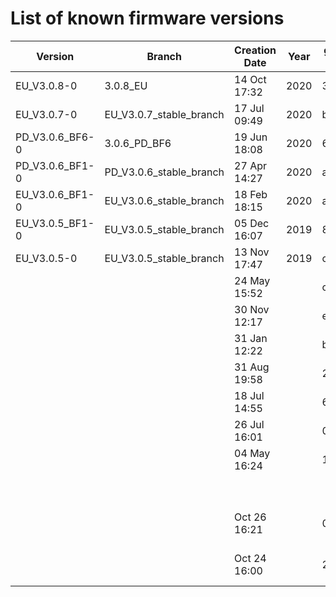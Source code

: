 # List of known firmware versions

|Version|Branch|Creation Date|Year|git short hash|Comments|hash|
|-|-|-|-|-|-|-|
|EU_V3.0.8-0|3.0.8_EU|14 Oct 17:32|2020|33d4f3a||f2ee433e0630a5624324277d763ce3c7aea1630a9a07a4b9817f09550f25fe56|
|EU_V3.0.7-0|EU_V3.0.7_stable_branch|17 Jul 09:49|2020|ba7a7b5||14ae54febb0f08cc055e64a0ca29243fa5ce51b5d7f9ce2aab3a5671d276be3b|
|PD_V3.0.6_BF6-0|3.0.6_PD_BF6|19 Jun 18:08|2020|6fee560||be2918f9ab17f813c7c6aef553c929ae89d48f4621f5db1843851af4aa8a8ddb|
|PD_V3.0.6_BF1-0|PD_V3.0.6_stable_branch|27 Apr 14:27|2020|af9d2fb||fd781d30e9cae3f5ea562e2752b491b59f1e18fa3694bfb148a59698ee08bef7|
|EU_V3.0.6_BF1-0|EU_V3.0.6_stable_branch|18 Feb 18:15|2020|aa22b62||11fa3b8273b7e0d987115fa6bc6001a1af1cc9435b3038811246b2006ceee98f|
|EU_V3.0.5_BF1-0|EU_V3.0.5_stable_branch|05 Dec 16:07|2019|880c667||be16f7e3107f1e47a106a8cb0c28e43ffa7cde01ee909a5a22e4cebfa4fa99c5|
|EU_V3.0.5-0|EU_V3.0.5_stable_branch|13 Nov 17:47|2019|c041b2f||089a06b69b92d1b4389062e780fb0484d645c7d282ee9886391ea431fb5b857b|
|||24 May 15:52||cf13516||78026fdd45ff5cfae374e056c88815aa8d0b4cd70012d31d21be439b86d1ea99|
|||30 Nov 12:17||ef99190||266ff836930677257f9b63f1d499f3df81c713c88f345669c0bff0f8685842e6|
|||31 Jan 12:22||b54a780||3cd31494852dd87214044d3dd361878f6b9008963cb3db05d54cdfba8e7ba89a|
|||31 Aug 19:58||2da9d24||d032a38253223e03adb6b904da8ae7433780b6304bbdab66f135fd472da2247a|
|||18 Jul 14:55||6c8c96b||a9672b6c747f90286466d680ef2c8a0aeebff244b9169ccf96ff48ce127f3238|
|||26 Jul 16:01||0930acd||71b0a665e9c97fedf351d3059ebbda21c8266d70915d49c945c1966dbf150ecc|
|||04 May 16:24||1096f77||a0ffb8e424775cf132e7fd2236f516a7614c18f89560832eb1bb78a5f82040af|
||||||Factory Image?|16abb09640ff6010af5b825c4a262b616b98f6006b23377ad3e510dabee5d4cf|
|||Oct 26 16:21||0e3009e|UK Demobox Firmware|eeca1bfff7baf9ebe73bddb6911333e25c708373e6499eec181749ffc9786391|
|||Oct 24 16:00||2485fa1|UK Demobox Firmware|7510936b12cde75e9a389952437c6d8a2c07959620c8d00791eba9d72b6ea068|